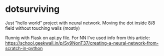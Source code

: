 # dotsurviving
Just "hello world" project with neural network. Moving the dot inside 8/8 field without touching walls (mostly)

Runnig with Flask on api.py file.
For NN I've used info from this article:
https://school.geekwall.in/p/Sy9NonT37/creating-a-neural-network-from-scratch-in-python
